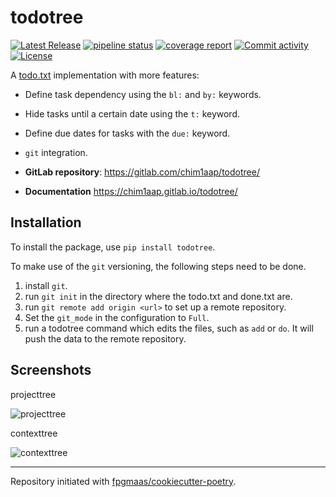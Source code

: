 # todotree

[![Latest Release](https://gitlab.com/chim1aap/todotree/-/badges/release.svg)](https://gitlab.com/chim1aap/todotree/-/releases) 
[![pipeline status](https://gitlab.com/chim1aap/todotree/badges/master/pipeline.svg)](https://gitlab.com/chim1aap/todotree/-/commits/master) 
[![coverage report](https://gitlab.com/chim1aap/todotree/badges/master/coverage.svg)](https://gitlab.com/chim1aap/todotree/-/commits/master) 
[![Commit activity](https://img.shields.io/gitlab/commit-activity/m/chim1aap/todotree)](https://img.shields.io/gitlab/commit-activity/m/chim1aap/todotree)
[![License](https://img.shields.io/gitlab/license/chim1aap/todotree)](https://img.shields.io/gitlab/license/chim1aap/todotree)

A [todo.txt](http://todotxt.org/) implementation with more features:

- Define task dependency using the `bl:` and `by:` keywords.
- Hide tasks until a certain date using the `t:` keyword.
- Define due dates for tasks with the `due:` keyword.
- `git` integration.

- **GitLab repository**: <https://gitlab.com/chim1aap/todotree/>
- **Documentation** <https://chim1aap.gitlab.io/todotree/>

## Installation
To install the package, use `pip install todotree`.

To make use of the `git` versioning, the following steps need to be done.

1. install `git`.
2. run `git init` in the directory where the todo.txt and done.txt are.
3. run `git remote add origin <url>` to set up a remote repository.
4. Set the `git_mode` in the configuration to `Full`.
5. run a todotree command which edits the files, such as `add` or `do`. It will push the data to the remote repository.

## Screenshots

projecttree

![projecttree](img/projecttree-example.png)

contexttree

![contexttree](img/contexttree-example.png)

---

Repository initiated with [fpgmaas/cookiecutter-poetry](https://github.com/fpgmaas/cookiecutter-poetry).
